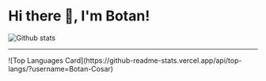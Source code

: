 <h1>Hi there 👋, I'm Botan!</h1>

![Github stats](https://github-readme-stats.vercel.app/api?username=Botan-Cosar&theme=codeSTACKr&show_icons=true&count_private=true)
<hr>
![Top Languages Card](https://github-readme-stats.vercel.app/api/top-langs/?username=Botan-Cosar)





